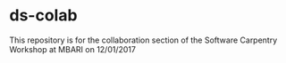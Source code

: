 # ds-colab
This repository is for the collaboration section of the Software Carpentry Workshop at MBARI on 12/01/2017

